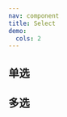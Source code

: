 ```yaml
---
nav: component
title: Select
demo:
  cols: 2
---
```

<!-- 通过 code 标签配置 -->
## 单选
<code src="./demo/singleDemo1.tsx"></code>
<code src="./demo/singleDemo2.tsx"></code>

## 多选
<code src="./demo/multipleDemo1.tsx"></code>
<code src="./demo/multipleDemo2.tsx"></code>

